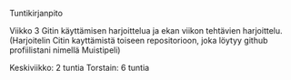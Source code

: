 Tuntikirjanpito

Viikko 3
Gitin käyttämisen harjoittelua ja ekan viikon tehtävien harjoittelu.
(Harjoitelin Citin kayttämistä toiseen repositorioon, joka löytyy github profiilistani nimellä Muistipeli)

Keskiviikko: 2 tuntia
Torstain: 6 tuntia
